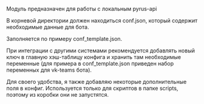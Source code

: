 Модуль предназначен для работы с локальным pyrus-api

В корневой директории должен находиться conf.json, который содержит необходимые данные для бота.

Заполняется по примеру conf_template.json.

При интеграции с другими системами рекомендуется добавлять новый ключ в главную хэш-таблицу конфига
и хранить там необходимые переменные (для примера в conf_template.json приведен набор переменных для vk-teams бота).

Для своего удобства, я также добавляю некоторые дополнительные поля в конфиг. Используется только для скриптов в папке
scripts, поэтому из коробки они не запустятся.


